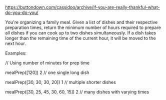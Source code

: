 https://buttondown.com/cassidoo/archive/if-you-are-really-thankful-what-do-you-do-you/

You're organizing a family meal. Given a list of dishes and their respective preparation times, return the minimum number of hours required to prepare all dishes if you can cook up to two dishes simultaneously. If a dish takes longer than the remaining time of the current hour, it will be moved to the next hour.


Examples:

// Using number of minutes for prep time

mealPrep([120])
2 // one single long dish

mealPrep([30, 30, 30, 20])
1 // multiple shorter dishes

mealPrep([30, 25, 45, 30, 60, 15])
2 // many dishes with varying times